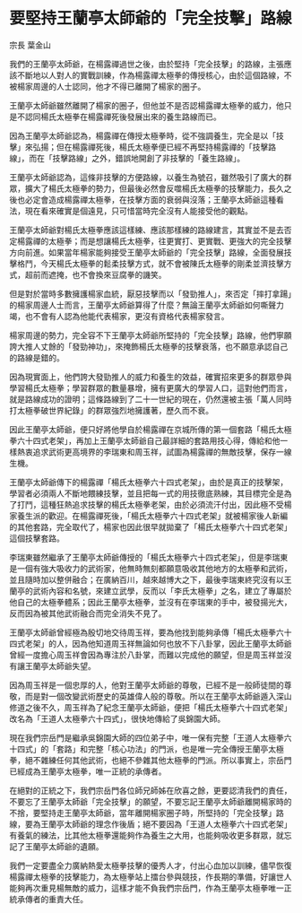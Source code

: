 # 要堅持王蘭亭太師爺的「完全技擊」路線

宗長
葉金山

我們的王蘭亭太師爺，在楊露禪過世之後，由於堅持「完全技擊」的路線，主張應該不斷地以人對人的實戰訓練，作為楊露禪太極拳的傳授核心，由於這個路線，不被楊家周邊的人士認同，他才不得已離開了楊家的圈子。

王蘭亭太師爺雖然離開了楊家的圈子，但他並不是否認楊露禪太極拳的威力，他只是不認同楊氏太極拳在楊露禪死後發展出來的養生路線而已。

因為王蘭亭太師爺認為，楊露禪在傳授太極拳時，從不強調養生，完全是以「技擊」來弘揚；但在楊露禪死後，楊氏太極拳便已經不再堅持楊露禪的「技擊路線」，而在「技擊路線」之外，錯誤地開創了非技擊的「養生路線」。

王蘭亭太師爺認為，這條非技擊的方便路線，以養生為號召，雖然吸引了廣大的群眾，擴大了楊氏太極拳的勢力，但最後必然會反噬楊氏太極拳的技擊能力，長久之後也必定會造成楊露禪太極拳，在技擊方面的衰弱與沒落；王蘭亭太師爺這種看法，現在看來確實是個遠見，只可惜當時完全沒有人能接受他的觀點。

王蘭亭太師爺對楊氏太極拳應該這樣練、應該那樣練的路線建言，其實並不是去否定楊露禪的太極拳；而是想讓楊氏太極拳，往更實打、更實戰、更強大的完全技擊方向前進。如果當年楊家能夠接受王蘭亭太師爺的「完全技擊」路線，全面發展技擊格鬥，今天楊氏太極拳的鬆柔技擊方式，就不會被陳氏太極拳的剛柔並濟技擊方式，超前而遮掩，也不會換來豆腐拳的譏笑。

但是對於當時多數擁護楊家血統，厭惡技擊而以「發勁推人」，來否定「摔打拿踼」的楊家周邊人士而言，王蘭亭太師爺算得了什麼？無論王蘭亭太師爺如何嘶聲力竭，也不會有人認為他能代表楊家，更沒有資格代表楊家發言。

楊家周邊的勢力，完全容不下王蘭亭太師爺所堅持的「完全技擊」路線，他們寧願誇大推人丈餘的「發勁神功」，來掩飾楊氏太極拳的技擊衰落，也不願意承認自己的路線是錯的。

因為現實面上，他們誇大發勁推人的威力和養生的效益，確實招來更多的群眾參與學習楊氏太極拳；學習群眾的數量暴增，擁有更廣大的學習人口，這對他們而言，就是路線成功的證明；這條路線到了二十一世紀的現在，仍然還被主張「萬人同時打太極拳破世界紀錄」的群眾強烈地擁護著，歷久而不衰。

因此王蘭亭太師爺，便只好將他學自於楊露禪在京城所傳的第一個套路「楊氏太極拳六十四式老架」，再加上王蘭亭太師爺自己最詳細的套路用技心得，傳給和他一樣熱衷追求武術更高境界的李瑞東和周玉祥，試圖為楊露禪的無敵技擊，保存一線生機。

王蘭亭太師爺傳下的楊露禪「楊氏太極拳六十四式老架」，由於是真正的技擊架，學習者必須兩人不斷地餵練技擊，並且把每一式的用技徹底熟練，其目標完全是為了打鬥，這種狂熱追求技擊的楊氏太極拳老架，由於必須流汗付出，因此極不受楊家養生派的歡迎。在楊露禪死後，「楊氏太極拳六十四式老架」就被楊家後人新編的其他套路，完全取代了，楊家也因此很早就拋棄了「楊氏太極拳六十四式老架」這個技擊套路。

李瑞東雖然繼承了王蘭亭太師爺傳授的「楊氏太極拳六十四式老架」，但是李瑞東是一個有強大吸收力的武術家，他無時無刻都願意吸收其他地方的太極拳和武術，並且隨時加以整併融合；在廣納百川，越來越博大之下，最後李瑞東終究沒有以王蘭亭的武術內容和名號，來建立武學，反而以「李氏太極拳」之名，建立了專屬於他自己的太極拳體系；因此王蘭亭太極拳，並沒有在李瑞東的手中，被發揚光大，反而因為被其他武術融合而完全消失不見了。

王蘭亭太師爺曾經極為殷切地交待周玉祥，要為他找到能夠承傳「楊氏太極拳六十四式老架」的人，因為他知道周玉祥無論如何也放不下八卦掌，因此王蘭亭太師爺曾經一度擔心周玉祥會因為專注於八卦掌，而難以完成他的願望，但是周玉祥並沒有讓王蘭亭太師爺失望。

因為周玉祥是一個忠厚的人，他對王蘭亭太師爺的尊敬，已經不是一般師徒間的尊敬，而是對一個改變武術歷史的英雄偉人般的尊敬。所以在王蘭亭太師爺遁入深山修道之後不久，周玉祥為了紀念王蘭亭太師爺，便把「楊氏太極拳六十四式老架」改名為「王道人太極拳六十四式」，很快地傳給了吳錦園大師。

現在我們宗岳門是繼承吳錦園大師的四位弟子中，唯一保有完整「王道人太極拳六十四式」的「套路」和完整「核心功法」的門派，也是唯一完全傳授王蘭亭太極拳，絕不雜練任何其他武術，也絕不參雜其他太極拳的門派。所以事實上，宗岳門已經成為王蘭亭太極拳，唯一正統的承傳者。

在絕對的正統之下，我們宗岳門各位師兄師姊在欣喜之餘，更要認清我們的責任，不要忘了王蘭亭太師爺「完全技擊」的願望，不要忘記王蘭亭太師爺離開楊家時的不捨，要堅持走王蘭亭太師爺，當年離開楊家圈子時，所堅持的「完全技擊」路線，要為王蘭亭太師爺的理念作後盾；絕不要因為「王道人太極拳六十四式老架」有養氣的練法，比其他太極拳還能夠作為養生之大用，也能夠吸收更多群眾，就忘記了王蘭亭太師爺的遺願。

我們一定要盡全力廣納熱愛太極拳技擊的優秀人才，付出心血加以訓練，儘早恢復楊露禪太極拳的技擊能力，為太極拳站上擂台參與競技，作長期的準備，好讓世人能夠再次重見楊無敵的威力，這樣才能不負我們宗岳門，作為王蘭亭太極拳唯一正統承傳者的重責大任。